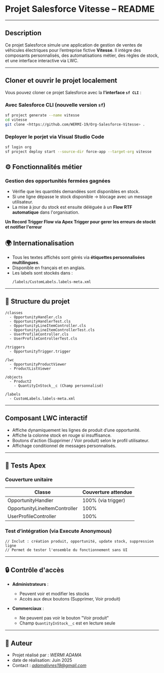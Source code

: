 # Projet Salesforce Vitesse – README

---

##  Description

Ce projet Salesforce simule une application de gestion de ventes de véhicules électriques pour l’entreprise fictive **Vitesse**. Il intègre des composants personnalisés, des automatisations métier, des règles de stock, et une interface interactive via LWC.

---

## Cloner et ouvrir le projet localement

Vous pouvez cloner ce projet Salesforce avec la **l'interface `sf CLI`** :

### Avec Salesforce CLI (nouvelle version `sf`)
```bash
sf project generate --name vitesse
cd vitesse
git clone <https://github.com/WERMI-19/Org-Salesforce-Vitesse> .
```

### Deployer le porjet via Visual Studio Code
```bash
sf login org
sf project deploy start --source-dir force-app --target-org vitesse
```

## ⚙️ Fonctionnalités métier

###  Gestion des opportunités fermées gagnées
- Vérifie que les quantités demandées sont disponibles en stock.
- Si une ligne dépasse le stock disponible → blocage avec un message utilisateur.
- La mise à jour du stock est ensuite déléguée à un **Flow RTF automatique** dans l'organisation.

**Un Record Trigger Flow via Apex Trigger pour gerer les erreurs de stockt et notifier l'erreur**


## 🌍 Internationalisation

- Tous les textes affichés sont gérés via **étiquettes personnalisées multilingues**.
- Disponible en français et en anglais.
- Les labels sont stockés dans :
  ```
  /labels/CustomLabels.labels-meta.xml
  ```

---

## 📁 Structure du projet

```
/classes
  - OpportunityHandler.cls
  - OpportunityHandlerTest.cls
  - OpportunityLineItemController.cls
  - OpportunityLineItemControllerTest.cls
  - UserProfileController.cls
  - UserProfileControllerTest.cls

/triggers
  - OpportunityTrigger.trigger

/lwc
  - OpportunityProductViewer
  - ProductListViewer

/objects
  - Product2
    - QuantityInStock__c (Champ personnalisé)

/labels
  - CustomLabels.labels-meta.xml
```

---

##  Composant LWC interactif
- Affiche dynamiquement les lignes de produit d’une opportunité.
- Affiche la colonne stock en rouge si insuffisance.
- Boutons d'action (Supprimer / Voir produit) selon le profil utilisateur.
- Affichage conditionnel de messages personnalisés.

---

## 🧪 Tests Apex

### Couverture unitaire
| Classe                          | Couverture attendue |
|----------------------------------|----------------------|
| OpportunityHandler               | 100% (via trigger)   |
| OpportunityLineItemController    | 100%                 |
| UserProfileController            |  100%                |

### Test d’intégration (via Execute Anonymous)

```apex
// Inclut : création produit, opportunité, update stock, suppression ligne
// Permet de tester l'ensemble du fonctionnement sans UI
```

---

## 🔒 Contrôle d'accès

- **Administrateurs** :
  - Peuvent voir et modifier les stocks
  - Accès aux deux boutons (Supprimer, Voir produit)

- **Commerciaux** :
  - Ne peuvent pas voir le bouton "Voir produit"
  - Champ `QuantityInStock__c` est en lecture seule

---

## 👤 Auteur

- Projet réalisé par : *WERMI ADAMA*
- date de réalisation: Juin 2025
- Contact : *adamalivres19@gmail.com*
